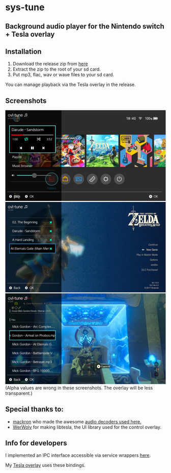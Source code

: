 # sys-tune
## Background audio player for the Nintendo switch + Tesla overlay

## Installation
1. Download the release zip from [here](https://github.com/HookedBehemoth/sys-tune/releases/latest)
2. Extract the zip to the root of your sd card.
3. Put mp3, flac, wav or wave files to your sd card.

You can manage playback via the Tesla overlay in the release.

## Screenshots
![Main](/sample/libtesla_1586882452.jpg)
![Main](/sample/libtesla_1586882672.jpg)
![Main](/sample/libtesla_1586882735.jpg)
(Alpha values are wrong in these screenshots. The overlay will be less transparent.)

## Special thanks to:
- [mackron](http://mackron.github.io/) who made the awesome [audio decoders used here.](https://github.com/mackron/dr_libs/)
- [WerWolv](https://werwolv.net/) for making libtesla, the UI library used for the control overlay.

## Info for developers
I implemented an IPC interface accessible via service wrappers [here](/ipc/).

My [Tesla overlay](/overlay/source/) uses these bindings.
